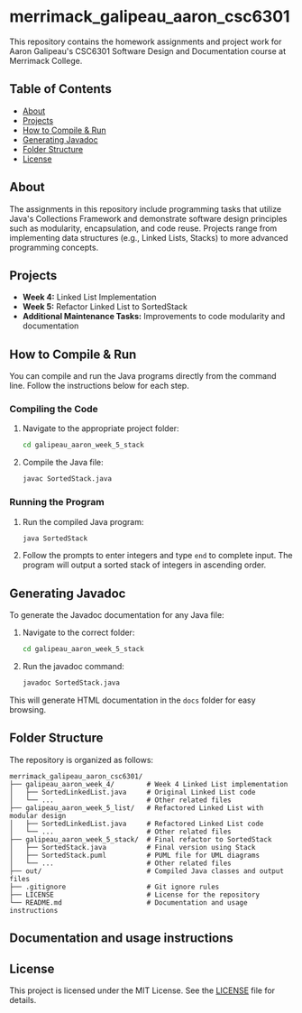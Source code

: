 # merrimack_galipeau_aaron_csc6301

This repository contains the homework assignments and project work for Aaron Galipeau's CSC6301 Software Design and Documentation course at Merrimack College.

## Table of Contents
- [About](#about)
- [Projects](#projects)
- [How to Compile & Run](#how-to-compile--run)
- [Generating Javadoc](#generating-javadoc)
- [Folder Structure](#folder-structure)
- [License](#license)

## About
The assignments in this repository include programming tasks that utilize Java's Collections Framework and demonstrate software design principles such as modularity, encapsulation, and code reuse. Projects range from implementing data structures (e.g., Linked Lists, Stacks) to more advanced programming concepts.

## Projects
- **Week 4:** Linked List Implementation
- **Week 5:** Refactor Linked List to SortedStack
- **Additional Maintenance Tasks:** Improvements to code modularity and documentation

## How to Compile & Run
You can compile and run the Java programs directly from the command line. Follow the instructions below for each step.

### Compiling the Code
1. Navigate to the appropriate project folder:
    ```bash
    cd galipeau_aaron_week_5_stack
    ```
2. Compile the Java file:
    ```bash
    javac SortedStack.java
    ```

### Running the Program
1. Run the compiled Java program:
    ```bash
    java SortedStack
    ```
2. Follow the prompts to enter integers and type `end` to complete input. The program will output a sorted stack of integers in ascending order.

## Generating Javadoc
To generate the Javadoc documentation for any Java file:
1. Navigate to the correct folder:
    ```bash
    cd galipeau_aaron_week_5_stack
    ```
2. Run the javadoc command:
    ```bash
    javadoc SortedStack.java
    ```
This will generate HTML documentation in the `docs` folder for easy browsing.

## Folder Structure
The repository is organized as follows:
```
merrimack_galipeau_aaron_csc6301/
├── galipeau_aaron_week_4/        # Week 4 Linked List implementation
│   ├── SortedLinkedList.java     # Original Linked List code
│   └── ...                       # Other related files
├── galipeau_aaron_week_5_list/   # Refactored Linked List with modular design
│   ├── SortedLinkedList.java     # Refactored Linked List code
│   └── ...                       # Other related files
├── galipeau_aaron_week_5_stack/  # Final refactor to SortedStack
│   ├── SortedStack.java          # Final version using Stack
│   ├── SortedStack.puml          # PUML file for UML diagrams
│   └── ...                       # Other related files
├── out/                          # Compiled Java classes and output files
├── .gitignore                    # Git ignore rules
├── LICENSE                       # License for the repository
└── README.md                     # Documentation and usage instructions
```
## Documentation and usage instructions
## License
This project is licensed under the MIT License. See the [LICENSE](LICENSE) file for details.
